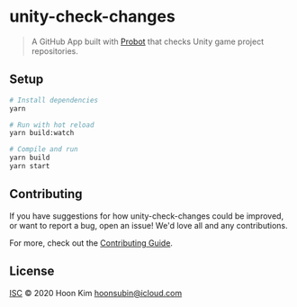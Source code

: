 # unity-check-changes

> A GitHub App built with [Probot](https://github.com/probot/probot) that checks Unity game project repositories.

## Setup

```sh
# Install dependencies
yarn

# Run with hot reload
yarn build:watch

# Compile and run
yarn build
yarn start
```

## Contributing

If you have suggestions for how unity-check-changes could be improved, or want to report a bug, open an issue! We'd love all and any contributions.

For more, check out the [Contributing Guide](CONTRIBUTING.md).

## License

[ISC](LICENSE) © 2020 Hoon Kim <hoonsubin@icloud.com>
